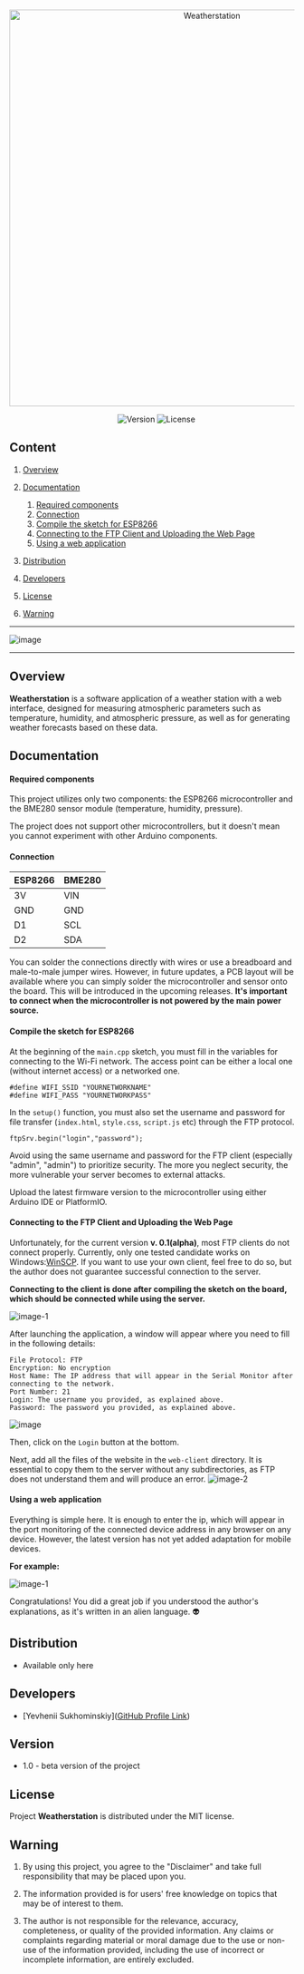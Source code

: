 <p align="center">
   <img src="https://i.ibb.co/8c1HjPm/Weatherstation.png" alt="Weatherstation" border="0" width=700px>
</p>

  

<p align="center">
    <img src="https://img.shields.io/badge/Version-1.0-violet?style=for-the-badge" alt="Version">
    <img src="https://img.shields.io/github/license/yevheniisukhominskiy/Weatherstation?style=for-the-badge" alt="License">
</p>

## Content

1. [Overview](https://github.com/yevheniisukhominskiy/Weatherstation#overview)
	
2. [Documentation](https://github.com/yevheniisukhominskiy/Weatherstation#documentation)
    1. [Required components](https://github.com/yevheniisukhominskiy/Weatherstation#required-components)
	2. [Connection](https://github.com/yevheniisukhominskiy/Weatherstation#required-components)
	3. [Compile the sketch for ESP8266](https://github.com/yevheniisukhominskiy/Weatherstation#compile-the-sketch-for-esp8266)
	4. [Connecting to the FTP Client and Uploading the Web Page](https://github.com/yevheniisukhominskiy/Weatherstation#connecting-to-the-ftp-client-and-uploading-the-web-page)
	5. [Using a web application](https://github.com/yevheniisukhominskiy/Weatherstation#using-a-web-application)


3. [Distribution](https://github.com/yevheniisukhominskiy/Weatherstation#distribution)

4. [Developers](https://github.com/yevheniisukhominskiy/Weatherstation#developers)

5. [License](https://github.com/yevheniisukhominskiy/Weatherstation#license)

6. [Warning](https://github.com/yevheniisukhominskiy/Weatherstation#warning)

---

<img src="https://i.ibb.co/grys3kq/image.png" alt="image" border="0">

---

## Overview

**Weatherstation** is a software application of a weather station with a web interface, designed for measuring atmospheric parameters such as temperature, humidity, and atmospheric pressure, as well as for generating weather forecasts based on these data.


## Documentation
#### Required components

This project utilizes only two components: the ESP8266 microcontroller and the BME280 sensor module (temperature, humidity, pressure).

The project does not support other microcontrollers, but it doesn't mean you cannot experiment with other Arduino components.

#### Connection

| **ESP8266** | **BME280** |
|-------------|------------|
| 3V          | VIN        |
| GND         | GND        |
| D1          | SCL        |
| D2          | SDA        |

You can solder the connections directly with wires or use a breadboard and male-to-male jumper wires. However, in future updates, a PCB layout will be available where you can simply solder the microcontroller and sensor onto the board. This will be introduced in the upcoming releases.
**It's important to connect when the microcontroller is not powered by the main power source.**


#### Compile the sketch for ESP8266
At the beginning of the `main.cpp` sketch, you must fill in the variables for connecting to the Wi-Fi network. The access point can be either a local one (without internet access) or a networked one.

```С++
#define WIFI_SSID "YOURNETWORKNAME"
#define WIFI_PASS "YOURNETWORKPASS"
```

In the `setup()` function, you must also set the username and password for file transfer (`index.html`, `style.css`, `script.js` etc) through the FTP protocol.

```С++
ftpSrv.begin("login","password");
```
Avoid using the same username and password for the FTP client (especially "admin", "admin") to prioritize security. The more you neglect security, the more vulnerable your server becomes to external attacks.

Upload the latest firmware version to the microcontroller using either Arduino IDE or PlatformIO.

#### Connecting to the FTP Client and Uploading the Web Page
Unfortunately, for the current version **v. 0.1(alpha)**, most FTP clients do not connect properly. Currently, only one tested candidate works on Windows:[WinSCP](https://winscp.net/eng/download.php). If you want to use your own client, feel free to do so, but the author does not guarantee successful connection to the server.

**Connecting to the client is done after compiling the sketch on the board, which should be connected while using the server.**

<img src="https://i.ibb.co/HBYt9zf/image-1.png" alt="image-1" border="0">

After launching the application, a window will appear where you need to fill in the following details:
```
File Protocol: FTP
Encryption: No encryption
Host Name: The IP address that will appear in the Serial Monitor after connecting to the network.
Port Number: 21
Login: The username you provided, as explained above.
Password: The password you provided, as explained above.

```
<img src="https://i.ibb.co/FmGyKgz/image.png" alt="image" border="0">

Then, click on the `Login` button at the bottom.

Next, add all the files of the website in the `web-client` directory. It is essential to copy them to the server without any subdirectories, as FTP does not understand them and will produce an error.
<img src="https://i.ibb.co/D70VfpD/image-2.png" alt="image-2" border="0">

#### Using a web application

Everything is simple here. It is enough to enter the ip, which will appear in the port monitoring of the connected device address in any browser on any device. However, the latest version has not yet added adaptation for mobile devices.

**For example:**

<img src="https://i.ibb.co/HBYt9zf/image-1.png" alt="image-1" border="0">

Congratulations! You did a great job if you understood the author's explanations, as it's written in an alien language. 👽

## Distribution

- Available only here
## Developers

- [Yevhenii Sukhominskiy]([GitHub Profile Link](https://github.com/yevheniisukhominskiy))

## Version
* 1.0 - beta version of the project

## License

Project **Weatherstation** is distributed under the MIT license.
## Warning

1. By using this project, you agree to the "Disclaimer" and take full responsibility that may be placed upon you.

2. The information provided is for users' free knowledge on topics that may be of interest to them.

3. The author is not responsible for the relevance, accuracy, completeness, or quality of the provided information. Any claims or complaints regarding material or moral damage due to the use or non-use of the information provided, including the use of incorrect or incomplete information, are entirely excluded.

